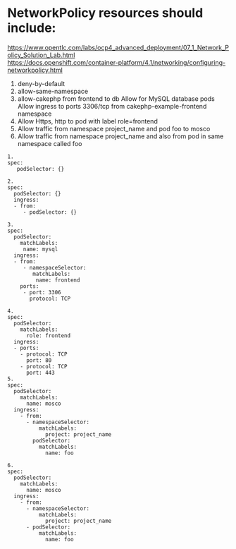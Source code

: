 # NetworkPolicy resources should include:
https://www.opentlc.com/labs/ocp4_advanced_deployment/07_1_Network_Policy_Solution_Lab.html  
https://docs.openshift.com/container-platform/4.1/networking/configuring-networkpolicy.html

1. deny-by-default
2. allow-same-namespace
3. allow-cakephp from frontend to db
        Allow for MySQL database pods
        Allow ingress to ports 3306/tcp from cakephp-example-frontend namespace
4. Allow Https, http to pod with label role=frontend
5. Allow traffic from namespace project_name and pod foo to mosco
6. Allow traffic from namespace project_name and also from pod in same namespace called foo
```
1.
spec: 
   podSelector: {}

2.
spec:
  podSelector: {}
  ingress:
  - from:
     - podSelector: {}

3.
spec:
  podSelector:
    matchLabels: 
     name: mysql
  ingress:
  - from:
     - namespaceSelector: 
        matchLabels: 
         name: frontend
    ports:
     - port: 3306
       protocol: TCP

4.
spec:
  podSelector:
    matchLabels:
      role: frontend
  ingress:
  - ports:
    - protocol: TCP
      port: 80
    - protocol: TCP
      port: 443
5.
spec:
  podSelector:
    matchLabels:
      name: mosco
  ingress:
    - from:
      - namespaceSelector:
          matchLabels:
            project: project_name
        podSelector:
          matchLabels:
            name: foo

6.
spec:
  podSelector:
    matchLabels:
      name: mosco
  ingress:
    - from:
      - namespaceSelector:
          matchLabels:
            project: project_name
      - podSelector:
          matchLabels:
            name: foo

```
